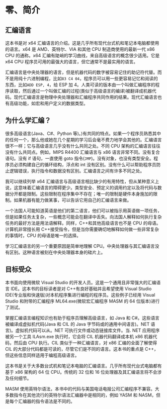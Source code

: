 # 零、简介

## 汇编语言

这本书是对 x64 汇编语言的介绍。这是几乎所有现代台式机和笔记本电脑都使用的语言。x64 是 AMD、英特尔、VIA 和其他 CPU 制造商使用的最新一代 x86 CPU 的通称。x64 汇编有陡峭的学习曲线，来自高级语言的概念很少适用。它是 x64 CPU 程序员可用的最强大的语言，但它通常不是最实用的语言。

汇编语言是中央处理器的语言，但是机器代码的数字被容易记住的助记符代替。而不是用纯十六进制编程，比如`83 C4 04`，程序员可以用一些更容易记忆和阅读的东西，比如`ADD ESP, 4`，给 ESP 加 4。人类可读的版本由一个叫做汇编程序的程序读取，然后通过一个叫做汇编的过程(类似于高级语言的编译)被翻译成机器代码。现代汇编语言是物理中央处理器和汇编程序共同作用的结果。现代汇编语言也有高级功能，如宏和用户定义的数据类型。

## 为什么学汇编？

很多高级语言(Java、C#、Python 等)。)有共同的特点。如果一个程序员熟悉其中的任何一个，那么他或她在几个星期的学习后会毫不费力地学会其他的。汇编语言很不一样；它与高级语言几乎没有什么共同之处。不同 CPU 架构的汇编语言往往没有什么共同点。例如，MIPS R4400 汇编语言与 x86 语言非常不同。没有复合语句。没有 if 语句，一直使用 goto 指令(`JMP`)。没有对象，也没有类型安全。程序员必须构建自己的循环结构，浮点和 int 没有区别。没有什么可以帮助程序员防止逻辑错误，执行指令和数据没有区别。汇编语言之间有许多不同之处。

我可以继续列举 x64 汇编语言与高级语言相比缺少的有用特性，但从某种意义上说，这意味着汇编语言的障碍更少。类型安全、预定义的调用约定以及将代码与数据分开都是限制。这些限制在程序集中不存在；唯一的限制是硬件本身施加的限制。如果机器有能力做某事，可以告诉它用自己的汇编语言来做。

一个法国人可能知道英语是他们的第二语言，他们可以被指示用英语做一项任务，但是如果任务太复杂，一些概念可能会在翻译中丢失。向法国人解释如何执行复杂任务的最好方法是用法语解释。同样，C++和其他高级语言也不是 CPU 的母语。计算机非常擅长用 C++接受指令，但是当你需要确切地解释如何做一些非常复杂的事情时，CPU 的母语是唯一的选择。

学习汇编语言的另一个重要原因是简单地理解 CPU。中央处理器与其汇编语言没有区别。这种语言被刻在中央处理器本身的硅片上。

## 目标受众

本书面向使用微软 Visual Studio 的开发人员。这是一个通用且非常强大的汇编语言 IDE。这本书的目标读者是对 C++有良好基础并且希望使用 Visual Studio IDE(专业版和快速版)对本机程序集进行编程的程序员。这些例子已经用 Visual Studio 和附带的汇编程序 ML64.exe(微软宏汇编程序 MASM 的 64 位版本)进行了测试。

掌握汇编语言编程知识也有助于程序员理解高级语言，如 Java 和 C#。这些语言被编译成虚拟机代码(Java 和 CIL 的 Java 字节码或的通用中间语言)。NET 语言)。虚拟机代码可以从。NET 可执行文件或动态链接库文件。当. NET 应用程序被另一个工具 ILAsm.exe 执行时，它会将 CIL 机器代码翻译成本机 x86 机器代码，然后由 CPU 执行。CIL 类似于一种汇编语言，对 x86 汇编的全面了解使得 CIL 的大部分代码都是可读的，尽管它们是不同的语言。这本书的重点是 C++，但这些信息同样适用于编程高级语言。

这本书是关于大多数台式机和笔记本电脑的汇编语言。几乎所有现代台式电脑都有基于 x86 架构的 64 位 CPU。传统的 32 位和 16 位处理器及其汇编语言将不会涉及任何细节。

MASM 使用英特尔语法，本书中的代码与美国电话电报公司汇编程序不兼容。大多数指令在其他流行的英特尔语法汇编器中是相同的，例如 YASM 和 NASM，但是每个汇编器的指令语法是不同的。